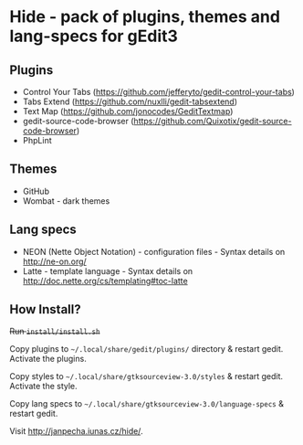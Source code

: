 Hide - pack of plugins, themes and lang-specs for gEdit3
===========================================

Plugins
-------
- Control Your Tabs (https://github.com/jefferyto/gedit-control-your-tabs)
- Tabs Extend (https://github.com/nuxlli/gedit-tabsextend)
- Text Map (https://github.com/jonocodes/GeditTextmap)
- gedit-source-code-browser (https://github.com/Quixotix/gedit-source-code-browser)
- PhpLint


Themes
------
- GitHub
- Wombat - dark themes


Lang specs
----------
- NEON (Nette Object Notation) - configuration files - Syntax details on http://ne-on.org/
- Latte - template language - Syntax details on http://doc.nette.org/cs/templating#toc-latte


How Install?
------------
<del>Run <code>install/install.sh</code></del>

Copy plugins to ```~/.local/share/gedit/plugins/``` directory & restart gedit. Activate the plugins.

Copy styles to ```~/.local/share/gtksourceview-3.0/styles``` & restart gedit. Activate the style.

Copy lang specs to ```~/.local/share/gtksourceview-3.0/language-specs``` & restart gedit.


Visit http://janpecha.iunas.cz/hide/.

